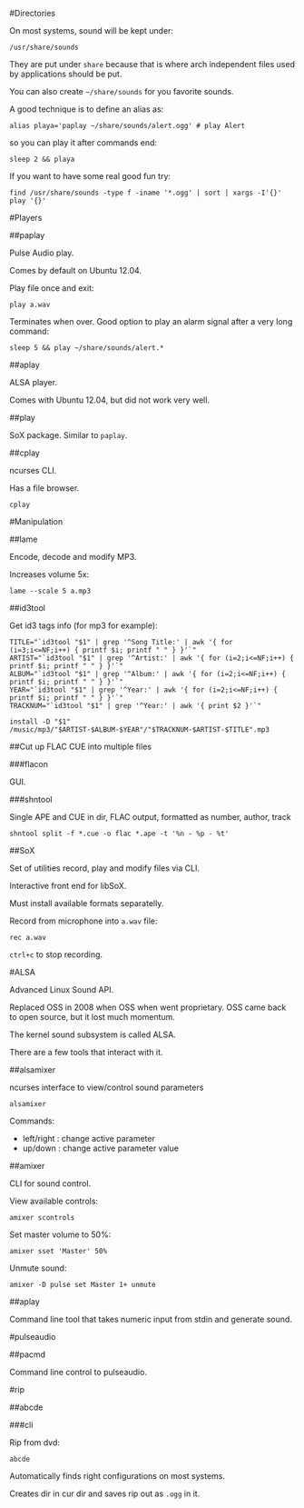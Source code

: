 #Directories

On most systems, sound will be kept under:

    /usr/share/sounds

They are put under `share` because that is where arch independent files used by applications should be put.

You can also create `~/share/sounds` for you favorite sounds.

A good technique is to define an alias as:

    alias playa='paplay ~/share/sounds/alert.ogg' # play Alert

so you can play it after commands end:

    sleep 2 && playa

If you want to have some real good fun try:

    find /usr/share/sounds -type f -iname '*.ogg' | sort | xargs -I'{}' play '{}'

#Players

##paplay

Pulse Audio play.

Comes by default on Ubuntu 12.04.

Play file once and exit:

    play a.wav

Terminates when over. Good option to play an alarm signal after a very long command:


    sleep 5 && play ~/share/sounds/alert.*

##aplay

ALSA player.

Comes with Ubuntu 12.04, but did not work very well.

##play

SoX package. Similar to `paplay`.

##cplay

ncurses CLI.

Has a file browser.

    cplay

#Manipulation

##lame

Encode, decode and modify MP3.

Increases volume 5x:

    lame --scale 5 a.mp3

##id3tool

Get id3 tags info (for mp3 for example):

    TITLE="`id3tool "$1" | grep '^Song Title:' | awk '{ for (i=3;i<=NF;i++) { printf $i; printf " " } }'`"
    ARTIST="`id3tool "$1" | grep '^Artist:' | awk '{ for (i=2;i<=NF;i++) { printf $i; printf " " } }'`"
    ALBUM="`id3tool "$1" | grep '^Album:' | awk '{ for (i=2;i<=NF;i++) { printf $i; printf " " } }'`"
    YEAR="`id3tool "$1" | grep '^Year:' | awk '{ for (i=2;i<=NF;i++) { printf $i; printf " " } }'`"
    TRACKNUM="`id3tool "$1" | grep '^Year:' | awk '{ print $2 }'`"

    install -D "$1" /music/mp3/"$ARTIST-$ALBUM-$YEAR"/"$TRACKNUM-$ARTIST-$TITLE".mp3

##Cut up FLAC CUE into multiple files

###flacon

GUI.

###shntool

Single APE and CUE in dir, FLAC output, formatted as number, author, track

    shntool split -f *.cue -o flac *.ape -t '%n - %p - %t'

##SoX

Set of utilities record, play and modify files via CLI.

Interactive front end for libSoX.

Must install available formats separatelly.

Record from microphone into `a.wav` file:

    rec a.wav

`ctrl+c` to stop recording.

#ALSA

Advanced Linux Sound API.

Replaced OSS in 2008 when OSS when went proprietary. OSS came back to open source, but it lost much momentum.

The kernel sound subsystem is called ALSA.

There are a few tools that interact with it.

##alsamixer

ncurses interface to view/control sound parameters

    alsamixer

Commands:

- left/right : change active parameter
- up/down    : change active parameter value

##amixer

CLI for sound control.

View available controls:

    amixer scontrols

Set master volume to 50%:

    amixer sset 'Master' 50%

Unmute sound:

    amixer -D pulse set Master 1+ unmute

##aplay

Command line tool that takes numeric input from stdin and generate sound.

#pulseaudio

##pacmd

Command line control to pulseaudio.

#rip

##abcde

###cli

Rip from dvd:

    abcde

Automatically finds right configurations on most systems.

Creates dir in cur dir and saves rip out as `.ogg` in it.
